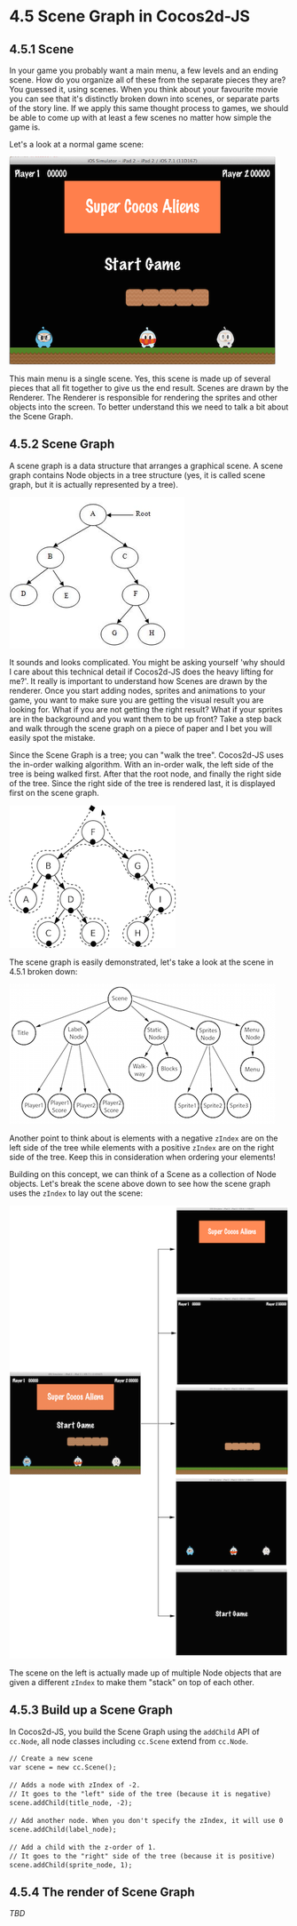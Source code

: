 # 4.5 Scene Graph in Cocos2d-JS

## 4.5.1 Scene

In your game you probably want a main menu, a few levels and an ending scene. How do you organize all of these from the separate pieces they are? You guessed it, using scenes. When you think about your favourite movie you can see that it's distinctly broken down into scenes, or separate parts of the story line. If we apply this same thought process to games, we should be able to come up with at least a few scenes no matter how simple the game is.

Let's a look at a normal game scene:

![](scene.png)

This main menu is a single scene. Yes, this scene is made up of several pieces that all fit together to give us the end result. Scenes are drawn by the Renderer. The Renderer is responsible for rendering the sprites and other objects into the screen. To better understand this we need to talk a bit about the Scene Graph.

## 4.5.2 Scene Graph

A scene graph is a data structure that arranges a graphical scene. A scene graph contains Node objects in a tree structure (yes, it is called scene graph, but it is actually represented by a tree).

![](tree.jpg)

It sounds and looks complicated. You might be asking yourself 'why should I care about this technical detail if Cocos2d-JS does the heavy lifting for me?'. It really is important to understand how Scenes are drawn by the renderer. Once you start adding nodes, sprites and animations to your game, you want to make sure you are getting the visual result you are looking for. What if you are not getting the right result? What if your sprites are in the background and you want them to be up front? Take a step back and walk through the scene graph on a piece of paper and I bet you will easily spot the mistake.

Since the Scene Graph is a tree; you can "walk the tree". Cocos2d-JS uses the in-order walking algorithm. With an in-order walk, the left side of the tree is being walked first. After that the root node, and finally the right side of the tree. Since the right side of the tree is rendered last, it is displayed first on the scene graph.

![](in-order-walk.png)

The scene graph is easily demonstrated, let's take a look at the scene in 4.5.1 broken down:

![](scene-sceneGraph.png)

Another point to think about is elements with a negative `zIndex` are on the left side of the tree while elements with a positive `zIndex` are on the right side of the tree. Keep this in consideration when ordering your elements!

Building on this concept, we can think of a Scene as a collection of Node objects. Let's break the scene above down to see how the scene graph uses the `zIndex` to lay out the scene:

![](layers.png)

The scene on the left is actually made up of multiple Node objects that are given a different `zIndex` to make them "stack" on top of each other.

## 4.5.3 Build up a Scene Graph

In Cocos2d-JS, you build the Scene Graph using the `addChild` API of `cc.Node`, all node classes including `cc.Scene` extend from `cc.Node`.

```
// Create a new scene
var scene = new cc.Scene();

// Adds a node with zIndex of -2. 
// It goes to the "left" side of the tree (because it is negative)
scene.addChild(title_node, -2);

// Add another node. When you don't specify the zIndex, it will use 0
scene.addChild(label_node);

// Add a child with the z-order of 1.
// It goes to the "right" side of the tree (because it is positive)
scene.addChild(sprite_node, 1);
```

## 4.5.4 The render of Scene Graph

_TBD_